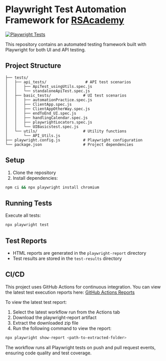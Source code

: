 # Playwright Test Automation Framework for [RSAcademy](https://www.udemy.com/course/playwright-tutorials-automation-testing/)

[![Playwright Tests](https://github.com/imshaiknasir/pw-RSAcademy/actions/workflows/playwright-tests.yml/badge.svg)](https://github.com/imshaiknasir/pw-RSAcademy/actions)

This repository contains an automated testing framework built with Playwright for both UI and API testing.

## Project Structure

```
├── tests/
│   ├── api_tests/                 # API test scenarios
│   │   ├── ApiTest_usingUtils.spec.js
│   │   └── standaloneApiTest.spec.js
│   ├── basic_tests/              # UI test scenarios
│   │   ├── automationPractice.spec.js
│   │   ├── ClientApp.spec.js
│   │   ├── ClientAppOtherWay.spec.js
│   │   ├── endToEnd_UI.spec.js
│   │   ├── handlingCalendar.spec.js
│   │   ├── playwrightLocators.spec.js
│   │   └── UIBasicstest.spec.js
│   └── utils/                    # Utility functions
│       └── API_Utils.js
├── playwright.config.js          # Playwright configuration
└── package.json                  # Project dependencies
```

## Setup

1. Clone the repository
2. Install dependencies:
```bash
npm ci && npx playwright install chromium
```

## Running Tests

Execute all tests:
```bash
npx playwright test
```

## Test Reports

- HTML reports are generated in the `playwright-report` directory
- Test results are stored in the `test-results` directory

## CI/CD

This project uses GitHub Actions for continuous integration. You can view the latest test execution reports here:
[GitHub Actions Reports](https://github.com/imshaiknasir/pw-RSAcademy/actions)

To view the latest test report:
1. Select the latest workflow run from the Actions tab
2. Download the playwright-report artifact
3. Extract the downloaded zip file
4. Run the following command to view the report:
```bash
npx playwright show-report <path-to-extracted-folder>
```

The workflow runs all Playwright tests on push and pull request events, ensuring code quality and test coverage.
